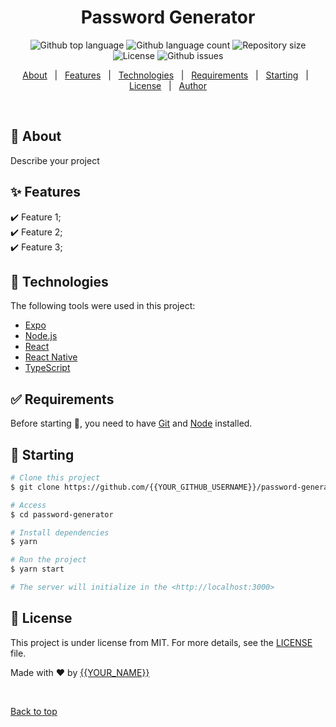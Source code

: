 <h1 align="center">Password Generator</h1>

<p align="center">
  <img alt="Github top language" src="https://img.shields.io/github/languages/top/daniarinker/password-generator?color=56BEB8">

  <img alt="Github language count" src="https://img.shields.io/github/languages/count/daniarinker/password-generator?color=56BEB8">

  <img alt="Repository size" src="https://img.shields.io/github/repo-size/daniarinker/password-generator?color=56BEB8">

  <img alt="License" src="https://img.shields.io/github/license/daniarinker/password-generator?color=56BEB8">

  <img alt="Github issues" src="https://img.shields.io/github/issues/daniarinker/password-generator?color=56BEB8">

  <!-- <img alt="Github forks" src="https://img.shields.io/github/forks/daniarinker/password-generator?color=56BEB8" /> -->

  <!-- <img alt="Github stars" src="https://img.shields.io/github/stars/{{YOUR_GITHUB_USERNAME}}/password-generatorcolor=56BEB8" /> -->
</p>

<!-- Status -->

<!-- <h4 align="center"> 
	🚧  Password Generator 🚀 Under construction...  🚧
</h4> 

<hr> -->

<p align="center">
  <a href="#dart-about">About</a> &#xa0; | &#xa0; 
  <a href="#sparkles-features">Features</a> &#xa0; | &#xa0;
  <a href="#rocket-technologies">Technologies</a> &#xa0; | &#xa0;
  <a href="#white_check_mark-requirements">Requirements</a> &#xa0; | &#xa0;
  <a href="#checkered_flag-starting">Starting</a> &#xa0; | &#xa0;
  <a href="#memo-license">License</a> &#xa0; | &#xa0;
  <a href="https://github.com/{{YOUR_GITHUB_USERNAME}}" target="_blank">Author</a>
</p>

<br>

## :dart: About ##

Describe your project

## :sparkles: Features ##

:heavy_check_mark: Feature 1;\
:heavy_check_mark: Feature 2;\
:heavy_check_mark: Feature 3;

## :rocket: Technologies ##

The following tools were used in this project:

- [Expo](https://expo.io/)
- [Node.js](https://nodejs.org/en/)
- [React](https://pt-br.reactjs.org/)
- [React Native](https://reactnative.dev/)
- [TypeScript](https://www.typescriptlang.org/)

## :white_check_mark: Requirements ##

Before starting :checkered_flag:, you need to have [Git](https://git-scm.com) and [Node](https://nodejs.org/en/) installed.

## :checkered_flag: Starting ##

```bash
# Clone this project
$ git clone https://github.com/{{YOUR_GITHUB_USERNAME}}/password-generator

# Access
$ cd password-generator

# Install dependencies
$ yarn

# Run the project
$ yarn start

# The server will initialize in the <http://localhost:3000>
```

## :memo: License ##

This project is under license from MIT. For more details, see the [LICENSE](LICENSE.md) file.


Made with :heart: by <a href="https://github.com/{{YOUR_GITHUB_USERNAME}}" target="_blank">{{YOUR_NAME}}</a>

&#xa0;

<a href="#top">Back to top</a>
